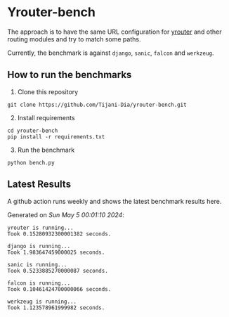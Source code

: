 # Yrouter-bench

The approach is to have the same URL configuration for [yrouter](https://github.com/Tijani-Dia/yrouter) and other routing modules and try to match some paths.

Currently, the benchmark is against `django`, `sanic`, `falcon` and `werkzeug`.

## How to run the benchmarks

1. Clone this repository

```shell
git clone https://github.com/Tijani-Dia/yrouter-bench.git
```

2. Install requirements

```shell
cd yrouter-bench
pip install -r requirements.txt
```

3. Run the benchmark

```shell
python bench.py
```

## Latest Results

A github action runs weekly and shows the latest benchmark results here.

Generated on *Sun May  5 00:01:10 2024*:

```shell
yrouter is running...
Took 0.15280932300001382 seconds.

django is running...
Took 1.983647459000025 seconds.

sanic is running...
Took 0.5233885270000087 seconds.

falcon is running...
Took 0.10461424700000066 seconds.

werkzeug is running...
Took 1.123578961999982 seconds.

```